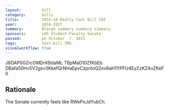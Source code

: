 ```yaml
---
layout:         bill
category:       bills
title:          2016-10 Really Cool Bill 293
year:           2016-2017
summary:        Blargh summary summary simmary.
sponsors:       LHS Student-Faculty Senate
passed:         pn October  7, 2011
tags:           test-bill TMh
visualworkflow: true
---
```



J6DAP0GZrcOMDrKBdaML TBpMaD10ZfKbEb DBafa50Hv5V2gsv3KkefQrNHaEpvCzpntoQ2ov6aH1YPFU4EyZzKZ4uZKeF0 




Rationale
---------
The Senate currently feels like RWePxJdYubCh.
